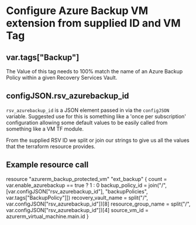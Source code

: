 # Configure Azure Backup VM extension from supplied ID and VM Tag

## var.tags["Backup"]

The Value of this tag needs to 100% match the name of an Azure Backup Policy within a given Recovery Services Vault.

## configJSON.rsv_azurebackup_id

`rsv_azurebackup_id` is a JSON element passed in via the `configJSON` variable. Suggested use for this is something like a 'once per subscription' configuration allowing some default values to be easily called from something like a VM TF module.

From the supplied RSV ID we split or join our strings to give us all the values that the terraform resource provides.

## Example resource call

resource "azurerm_backup_protected_vm" "ext_backup" {
  count               = var.enable_azurebackup == true ? 1 : 0
  backup_policy_id    = join("/", [var.configJSON["rsv_azurebackup_id"], "backupPolicies", var.tags["BackupPolicy"]])
  recovery_vault_name = split("/", var.configJSON["rsv_azurebackup_id"])[8]
  resource_group_name = split("/", var.configJSON["rsv_azurebackup_id"])[4]
  source_vm_id        = azurerm_virtual_machine.main.id
}
